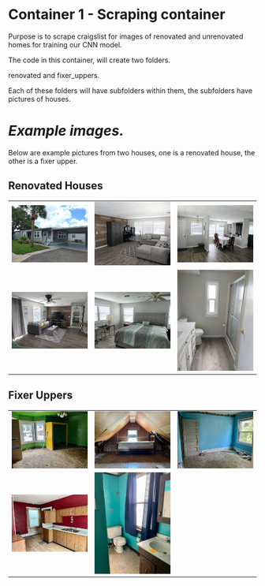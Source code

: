 # Container 1 - Scraping container

Purpose is to scrape craigslist for images of renovated and unrenovated homes for training our CNN model.

The code in this container, will create two folders.

renovated and fixer_uppers.

Each of these folders will have subfolders within them, the subfolders have pictures of houses. 


# *Example images.*

Below are example pictures from two houses, one is a renovated house, the other is a fixer upper.

## Renovated Houses

<table>
  <tr>
    <td><img src='renovated/image_1.jpg' alt='Renovated House 1' /></td>
    <td><img src='renovated/image_2.jpg' alt='Renovated House 2' /></td>
    <td><img src='renovated/image_3.jpg' alt='Renovated House 3' /></td>
  </tr>
  <tr>
    <td><img src='renovated/image_4.jpg' alt='Renovated House 4' /></td>
    <td><img src='renovated/image_5.jpg' alt='Renovated House 5' /></td>
    <td><img src='renovated/image_6.jpg' alt='Renovated House 6' /></td>
  </tr>
</table>

## Fixer Uppers

<table>
  <tr>
    <td><img src='fixer-upper/image_1.jpg' alt='Fixer Upper 1' /></td>
    <td><img src='fixer-upper/image_2.jpg' alt='Fixer Upper 2' /></td>
    <td><img src='fixer-upper/image_3.jpg' alt='Fixer Upper 3' /></td>
  </tr>
  <tr>
    <td><img src='fixer-upper/image_4.jpg' alt='Fixer Upper 4' /></td>
    <td><img src='fixer-upper/image_5.jpg' alt='Fixer Upper 5' /></td>
  </tr>
</table>
